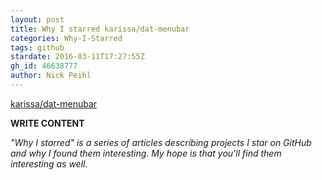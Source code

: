 ```yaml
---
layout: post
title: Why I starred karissa/dat-menubar
categories: Why-I-Starred
tags: github
stardate: 2016-03-11T17:27:55Z
gh_id: 46638777
author: Nick Peihl
---
```


[karissa/dat-menubar](star.repo.html_url)

**WRITE CONTENT**

*"Why I starred" is a series of articles describing projects I star on GitHub and why I found them interesting. My hope is that you'll find them interesting as well.*

